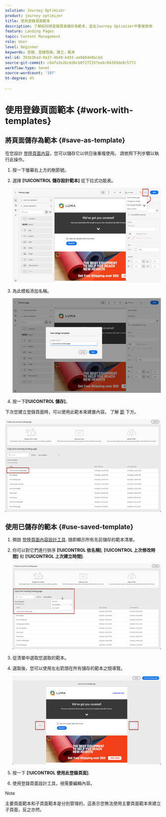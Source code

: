 ```yaml
---
solution: Journey Optimizer
product: journey optimizer
title: 使用登錄頁面範本
description: 了解如何將登錄頁面儲存為範本，並在Journey Optimizer中重複使用
feature: Landing Pages
topic: Content Management
role: User
level: Beginner
keywords: 登錄，登錄頁面，建立，範本
exl-id: 393b36ad-0a37-46d9-b455-ae6684e0acbd
source-git-commit: c0afa3e2bc6dbcb0f2f2357eebc04285de8c5773
workflow-type: tm+mt
source-wordcount: '197'
ht-degree: 4%

---
```


# 使用登錄頁面範本 {#work-with-templates}

## 將頁面儲存為範本 {#save-as-template}

在您設計 [登陸頁面內容](lp-content.md)，您可以儲存它以供日後重複使用。 請依照下列步驟以執行此操作。

1. 按一下螢幕右上方的刪節號。

1. 選擇 **[!UICONTROL 儲存設計範本]** 從下拉式功能表。

   ![](assets/lp_designer-save-template.png)

1. 為此模板添加名稱。

   ![](assets/lp_designer-template-name.png)

1. 按一下&#x200B;**[!UICONTROL 儲存]**。

下次您建立登錄頁面時，可以使用此範本來建置內容。 了解 [節](#use-saved-template) 下方。

![](assets/lp_designer-saved-template.png)

## 使用已儲存的範本 {#use-saved-template}

1. 開啟 [登陸頁面內容設計工具](design-lp.md). 隨即顯示所有先前儲存的範本清單。

1. 你可以對它們進行排序 **[!UICONTROL 依名稱]**, **[!UICONTROL 上次修改時間]** 和 **[!UICONTROL 上次建立時間]**.

   ![](assets/lp_designer-saved-templates.png)

1. 從清單中選取您選取的範本。

1. 選取後，您可以使用左右箭頭在所有儲存的範本之間導覽。

   ![](assets/lp_designer-saved-templates-navigate.png)

1. 按一下 **[!UICONTROL 使用此登錄頁面]**.

1. 使用登錄頁面設計工具，視需要編輯內容。

>[!NOTE]
>
>主要頁面範本和子頁面範本是分別管理的，這表示您無法使用主要頁面範本來建立子頁面，反之亦然。
